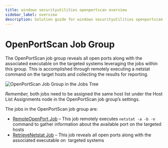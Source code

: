```yaml
---
title: windows securityutilities openportscan overview
sidebar_label: overview
description: Solution guide for windows securityutilities openportscan overview including implementation steps, configuration, and best practices.
---
```


# OpenPortScan Job Group

The OpenPortScan job group reveals all open ports along with the associated executable on the
targeted systems leveraging the jobs within this group. This is accomplished through remotely
executing a netstat command on the target hosts and collecting the results for reporting.

![OpenPortScan Job Group in the Jobs Tree](/img/product_docs/accessanalyzer/solutions/windows/securityutilities/openportscan/openportscanjobstree.webp)

_Remember,_ both jobs need to be assigned the same host list under the Host List Assignments node in
the OpenPortScan job group’s settings.

The jobs in the OpenPortScan job group are:

- [RemoteOpenPort Job](/docs/accessanalyzer/12.0/solutions/windows/securityutilities/openportscan/remoteopenport.md) – This job remotely executes `netstat -a -b -n` command to
  gather information about the available port on the targeted hosts
- [RetrieveNetstat Job](/docs/accessanalyzer/12.0/solutions/windows/securityutilities/openportscan/retrievenetstat.md) – This job reveals all open ports along with the
  associated executable on  targeted systems
